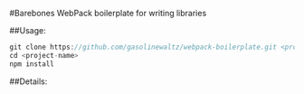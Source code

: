 #Barebones WebPack boilerplate for writing libraries

##Usage:

```javascript
git clone https://github.com/gasolinewaltz/webpack-boilerplate.git <project-name>
cd <project-name>
npm install
```

##Details:

